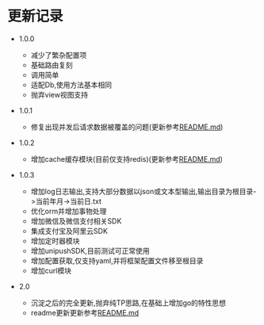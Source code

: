 更新记录
====================

* 1.0.0
    * 减少了繁杂配置项
    * 基础路由复刻
    * 调用简单
    * 适配Db,使用方法基本相同
    * 抛弃view视图支持

* 1.0.1
    * 修复出现并发后请求数据被覆盖的问题(更新参考[README.md](https://github.com/YI-ARCE/DragonNews/blob/main/README.md))

* 1.0.2
    * 增加cache缓存模块(目前仅支持redis)(更新参考[README.md](https://github.com/YI-ARCE/DragonNews/blob/main/README.md))

* 1.0.3
    * 增加log日志输出,支持大部分数据以json或文本型输出,输出目录为根目录->当前年月->当前日.txt
    * 优化orm并增加事物处理
    * 增加微信及微信支付相关SDK
    * 集成支付宝及阿里云SDK
    * 增加定时器模块
    * 增加unipushSDK,目前测试可正常使用
    * 增加配置获取,仅支持yaml,并将框架配置文件移至根目录
    * 增加curl模块

* 2.0
  * 沉淀之后的完全更新,抛弃纯TP思路,在基础上增加go的特性思想
  * readme更新更新参考[README.md](https://github.com/YI-ARCE/DragonNews/blob/main/README.md)
  

